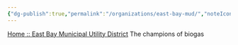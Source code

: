 ```yaml
---
{"dg-publish":true,"permalink":"/organizations/east-bay-mud/","noteIcon":"","created":"2025-05-20T09:18:16.579-05:00"}
---
```


[Home :: East Bay Municipal Utility District](https://www.ebmud.com/)
The champions of biogas